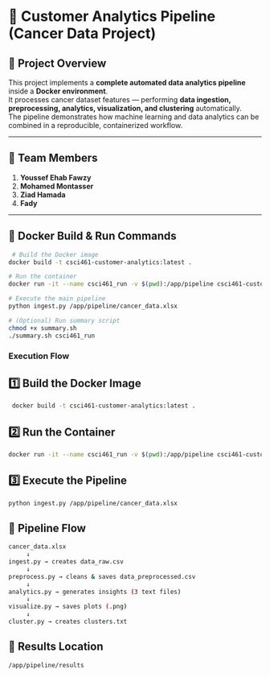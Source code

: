 # 🧠 Customer Analytics Pipeline (Cancer Data Project)

## 📘 Project Overview
This project implements a **complete automated data analytics pipeline** inside a **Docker environment**.  
It processes cancer dataset features — performing **data ingestion, preprocessing, analytics, visualization, and clustering** automatically.  
The pipeline demonstrates how machine learning and data analytics can be combined in a reproducible, containerized workflow.

---

## 👥 Team Members
1. **Youssef Ehab Fawzy**  
2. **Mohamed Montasser**  
3. **Ziad Hamada**  
4. **Fady**

---

 ## 🐳 Docker Build & Run Commands
 ```bash
  # Build the Docker image
 docker build -t csci461-customer-analytics:latest .

 # Run the container
 docker run -it --name csci461_run -v $(pwd):/app/pipeline csci461-customer-analytics:latest

 # Execute the main pipeline
 python ingest.py /app/pipeline/cancer_data.xlsx

 # (Optional) Run summary script
 chmod +x summary.sh
 ./summary.sh csci461_run

```
### Execution Flow
## 1️⃣ Build the Docker Image
 ```bash
  docker build -t csci461-customer-analytics:latest .

```

## 2️⃣ Run the Container
 ```bash
 docker run -it --name csci461_run -v $(pwd):/app/pipeline csci461-customer-analytics:latest


```
##  3️⃣ Execute the Pipeline
 ```bash
python ingest.py /app/pipeline/cancer_data.xlsx
 ```

## 🔁 Pipeline Flow
 ```bash
cancer_data.xlsx
      ↓
ingest.py → creates data_raw.csv
      ↓
preprocess.py → cleans & saves data_preprocessed.csv
      ↓
analytics.py → generates insights (3 text files)
      ↓
visualize.py → saves plots (.png)
      ↓
cluster.py → creates clusters.txt

 ```

## 📂 Results Location
 ```bash
/app/pipeline/results

 ```
